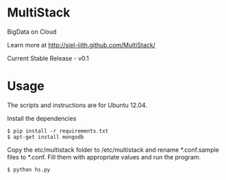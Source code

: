 MultiStack
==========

BigData on Cloud

Learn more at http://siel-iiith.github.com/MultiStack/

Current Stable Release - v0.1

Usage
======

The scripts and instructions are for Ubuntu 12.04.

Install the dependencies
```
$ pip install -r requirements.txt
$ apt-get install mongodb
```
Copy the etc/multistack folder to /etc/multistack and rename *.conf.sample
files to *.conf. Fill them with appropriate values and run the program.

```
$ python hs.py
```

